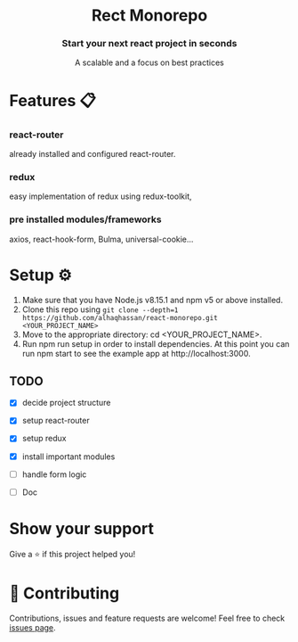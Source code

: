 <h1 align="center">Rect Monorepo</h1>
<h3 align="center">Start your next react project in seconds</h3>
<p align="center">A scalable and a focus on best practices</p>

<h1>Features 📋</h1>

### react-router
already installed and configured react-router.

### redux
easy implementation of redux using redux-toolkit, 

### pre installed modules/frameworks
axios, react-hook-form, Bulma, universal-cookie...


<h1>Setup ⚙️</h1>

1. Make sure that you have Node.js v8.15.1 and npm v5 or above installed.
2. Clone this repo using `git clone --depth=1 https://github.com/alhaqhassan/react-monorepo.git <YOUR_PROJECT_NAME>`
3. Move to the appropriate directory: cd <YOUR_PROJECT_NAME>.
4. Run npm run setup in order to install dependencies.
At this point you can run npm start to see the example app at http://localhost:3000.




## TODO
- [x] decide project structure
- [x] setup react-router
- [x] setup redux
- [x] install important modules
- [ ] handle form logic

- [ ] Doc 


# Show your support

Give a ⭐️ if this project helped you!

# 🤝 Contributing

Contributions, issues and feature requests are welcome! Feel free to check [issues page](https://github.com/alhaqhassan/react-monorepo/issues).
